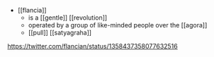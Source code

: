 - [[flancia]]
	- is a [[gentle]] [[revolution]]
	- operated by a group of like-minded people over the [[agora]]
	- [[pull]] [[satyagraha]]

https://twitter.com/flancian/status/1358437358077632516


